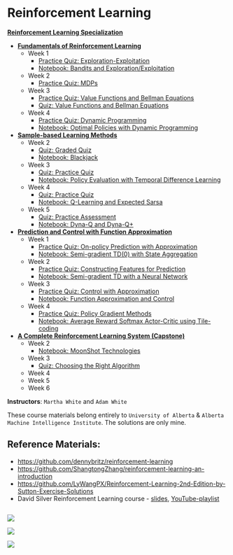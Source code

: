 # Reinforcement Learning

**[Reinforcement Learning Specialization](https://www.coursera.org/specializations/reinforcement-learning)**
+ **[Fundamentals of Reinforcement Learning](https://www.coursera.org/learn/fundamentals-of-reinforcement-learning)**
  + Week 1
    + [Practice Quiz: Exploration-Exploitation](https://github.com/ChanchalKumarMaji/Reinforcement-Learning-Specialization/blob/master/Fundamentals%20of%20Reinforcement%20Learning/Week%201/Practice%20Quiz:%20Exploration-Exploitation.pdf)
    + [Notebook: Bandits and Exploration/Exploitation](https://nbviewer.jupyter.org/github/ChanchalKumarMaji/Reinforcement-Learning-Specialization/blob/master/Fundamentals%20of%20Reinforcement%20Learning/Week%201/Notebook%3A%20Bandits%20and%20Exploration-Exploitation/C1M1-Assignment1-v8.ipynb)
  + Week 2
    + [Practice Quiz: MDPs](https://github.com/ChanchalKumarMaji/Reinforcement-Learning-Specialization/blob/master/Fundamentals%20of%20Reinforcement%20Learning/Week%202/Practice%20Quiz:%20MDPs.pdf)
  + Week 3
    + [Practice Quiz: Value Functions and Bellman Equations](https://github.com/ChanchalKumarMaji/Reinforcement-Learning-Specialization/blob/master/Fundamentals%20of%20Reinforcement%20Learning/Week%203/Practice%20Quiz:%20Value%20Functions%20and%20Bellman%20Equations.pdf)
    + [Quiz: Value Functions and Bellman Equations](https://github.com/ChanchalKumarMaji/Reinforcement-Learning-Specialization/blob/master/Fundamentals%20of%20Reinforcement%20Learning/Week%203/Quiz:%20Value%20Functions%20and%20Bellman%20Equations.pdf)
  + Week 4
    + [Practice Quiz: Dynamic Programming](https://github.com/ChanchalKumarMaji/Reinforcement-Learning-Specialization/blob/master/Fundamentals%20of%20Reinforcement%20Learning/Week%204/Practice%20Quiz:%20Dynamic%20Programming.pdf)
    + [Notebook: Optimal Policies with Dynamic Programming](https://nbviewer.jupyter.org/github/ChanchalKumarMaji/Reinforcement-Learning-Specialization/blob/master/Fundamentals%20of%20Reinforcement%20Learning/Week%204/Notebook%3A%20Optimal%20Policies%20with%20Dynamic%20Programming/C1M4_Assignment2-v2.ipynb)
+ **[Sample-based Learning Methods](https://www.coursera.org/learn/sample-based-learning-methods)**
  + Week 2
    + [Quiz: Graded Quiz](https://github.com/ChanchalKumarMaji/Reinforcement-Learning-Specialization/blob/master/Sample-based%20Learning%20Methods/Week%202/Quiz:%20Graded%20Quiz.pdf)
    + [Notebook: Blackjack](https://nbviewer.jupyter.org/github/ChanchalKumarMaji/Reinforcement-Learning-Specialization/blob/master/Sample-based%20Learning%20Methods/Week%202/Notebook%3A%20Blackjack/Blackjack.ipynb)
  + Week 3
    + [Quiz: Practice Quiz](https://github.com/ChanchalKumarMaji/Reinforcement-Learning-Specialization/blob/master/Sample-based%20Learning%20Methods/Week%203/Quiz:%20Practice%20Quiz.pdf)
    + [Notebook: Policy Evaluation with Temporal Difference Learning](https://github.com/ChanchalKumarMaji/Reinforcement-Learning-Specialization/blob/master/Sample-based%20Learning%20Methods/Week%203/Notebook:%20Policy%20Evaluation%20with%20Temporal%20Difference%20Learning/C2M2-Assignment-v4.ipynb)
  + Week 4
    + [Quiz: Practice Quiz](https://github.com/ChanchalKumarMaji/Reinforcement-Learning-Specialization/blob/master/Sample-based%20Learning%20Methods/Week%204/Quiz:%20Practice%20Quiz.pdf)
    + [Notebook: Q-Learning and Expected Sarsa](https://nbviewer.jupyter.org/github/ChanchalKumarMaji/Reinforcement-Learning-Specialization/blob/master/Sample-based%20Learning%20Methods/Week%204/Notebook%3A%20Q-Learning%20and%20Expected%20Sarsa/C2M3_Assignment2_v6.ipynb)
  + Week 5
    + [Quiz: Practice Assessment](https://github.com/ChanchalKumarMaji/Reinforcement-Learning-Specialization/blob/master/Sample-based%20Learning%20Methods/Week%205/Quiz:%20Practice%20Assessment.png)
    + [Notebook: Dyna-Q and Dyna-Q+](https://github.com/ChanchalKumarMaji/Reinforcement-Learning-Specialization/blob/master/Sample-based%20Learning%20Methods/Week%205/Notebook:%20Dyna-Q%20and%20Dyna-Q%2B/Planning_Assignment-v2.ipynb)
+ **[Prediction and Control with Function Approximation](https://www.coursera.org/learn/prediction-control-function-approximation)**
  + Week 1
    + [Practice Quiz: On-policy Prediction with Approximation](https://github.com/ChanchalKumarMaji/Reinforcement-Learning-Specialization/blob/master/Prediction%20and%20Control%20with%20Function%20Approximation/Week%201/Practice%20Quiz:%20On-policy%20Prediction%20with%20Approximation.pdf)
    + [Notebook: Semi-gradient TD(0) with State Aggregation](https://nbviewer.jupyter.org/github/ChanchalKumarMaji/Reinforcement-Learning-Specialization/blob/master/Prediction%20and%20Control%20with%20Function%20Approximation/Week%201/Notebook%3A%20Semi-gradient%20TD%280%29%20with%20State%20Aggregation/C3M1_Assignment1-v8.ipynb)
  + Week 2
    + [Practice Quiz: Constructing Features for Prediction](https://github.com/ChanchalKumarMaji/Reinforcement-Learning-Specialization/blob/master/Prediction%20and%20Control%20with%20Function%20Approximation/Week%202/Practice%20Quiz:%20Constructing%20Features%20for%20Prediction.pdf)
    + [Notebook: Semi-gradient TD with a Neural Network](https://nbviewer.jupyter.org/github/ChanchalKumarMaji/Reinforcement-Learning-Specialization/blob/master/Prediction%20and%20Control%20with%20Function%20Approximation/Week%202/Notebook%3A%20Semi-gradient%20TD%20with%20a%20Neural%20Network/C3M2_Assignment2-v7.ipynb)
  + Week 3
    + [Practice Quiz: Control with Approximation](https://github.com/ChanchalKumarMaji/Reinforcement-Learning-Specialization/blob/master/Prediction%20and%20Control%20with%20Function%20Approximation/Week%203/Practice%20Quiz:%20Control%20with%20Approximation.png)
    + [Notebook: Function Approximation and Control](https://nbviewer.jupyter.org/github/ChanchalKumarMaji/Reinforcement-Learning-Specialization/blob/master/Prediction%20and%20Control%20with%20Function%20Approximation/Week%203/Notebook%3A%20Function%20Approximation%20and%20Control/Assignment3-v3.ipynb)
  + Week 4
    + [Practice Quiz: Policy Gradient Methods]()
    + [Notebook: Average Reward Softmax Actor-Critic using Tile-coding](https://nbviewer.jupyter.org/github/ChanchalKumarMaji/Reinforcement-Learning-Specialization/blob/master/Prediction%20and%20Control%20with%20Function%20Approximation/Week%204/Notebook%3A%20Average%20Reward%20Softmax%20Actor-Critic%20using%20Tile-coding/C3M4_Assignment4-v8.ipynb)
+ **[A Complete Reinforcement Learning System (Capstone)](https://www.coursera.org/learn/complete-reinforcement-learning-system)**
  + Week 2
    + [Notebook: MoonShot Technologies](https://nbviewer.jupyter.org/github/ChanchalKumarMaji/Reinforcement-Learning-Specialization/blob/master/A%20Complete%20Reinforcement%20Learning%20System%20%28Capstone%29/Week%202/Notebook%3A%20MoonShot%20Technologies/Assignment1-v2.ipynb)
  + Week 3
    + [Quiz: Choosing the Right Algorithm](https://github.com/ChanchalKumarMaji/Reinforcement-Learning-Specialization/blob/master/A%20Complete%20Reinforcement%20Learning%20System%20(Capstone)/Week%203/Quiz:%20Choosing%20the%20Right%20Algorithm.pdf)
  + Week 4
  + Week 5
  + Week 6


**Instructors**: `Martha White` and `Adam White`

These course materials belong entirely to `University of Alberta` & `Alberta Machine Intelligence Institute`. The solutions are only mine.

## Reference Materials:

+ https://github.com/dennybritz/reinforcement-learning
+ https://github.com/ShangtongZhang/reinforcement-learning-an-introduction
+ https://github.com/LyWangPX/Reinforcement-Learning-2nd-Edition-by-Sutton-Exercise-Solutions
+ David Silver Reinforcement Learning course - [slides](http://www0.cs.ucl.ac.uk/staff/d.silver/web/Teaching.html), [YouTube-playlist](https://www.youtube.com/playlist?list=PLqYmG7hTraZDM-OYHWgPebj2MfCFzFObQ)


<kbd><img src="" /></kbd>


<kbd><img src="https://github.com/ChanchalKumarMaji/Reinforcement-Learning-Specialization/blob/master/Fundamentals%20of%20Reinforcement%20Learning/Certificate/Certificate.jpg" /></kbd>


<kbd><img src="https://github.com/ChanchalKumarMaji/Reinforcement-Learning-Specialization/blob/master/Sample-based%20Learning%20Methods/Certificate/Certificate.jpg" /></kbd>


<kbd><img src="https://github.com/ChanchalKumarMaji/Reinforcement-Learning-Specialization/blob/master/Prediction%20and%20Control%20with%20Function%20Approximation/Certificate/Certificate.jpg" /></kbd>


<kbd><img src="" /></kbd>
